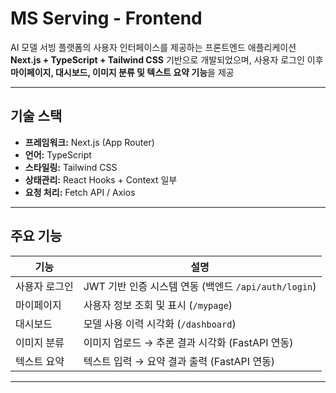 # MS Serving - Frontend

AI 모델 서빙 플랫폼의 사용자 인터페이스를 제공하는 프론트엔드 애플리케이션 
**Next.js + TypeScript + Tailwind CSS** 기반으로 개발되었으며, 
사용자 로그인 이후 **마이페이지, 대시보드, 이미지 분류 및 텍스트 요약 기능**을 제공

---

## 기술 스택

- **프레임워크:** Next.js (App Router)
- **언어:** TypeScript
- **스타일링:** Tailwind CSS
- **상태관리:** React Hooks + Context 일부
- **요청 처리:** Fetch API / Axios

---

## 주요 기능

| 기능 | 설명 |
|------|------|
| 사용자 로그인 | JWT 기반 인증 시스템 연동 (백엔드 `/api/auth/login`) |
| 마이페이지 | 사용자 정보 조회 및 표시 (`/mypage`) |
| 대시보드 | 모델 사용 이력 시각화 (`/dashboard`) |
| 이미지 분류 | 이미지 업로드 → 추론 결과 시각화 (FastAPI 연동) |
| 텍스트 요약 | 텍스트 입력 → 요약 결과 출력 (FastAPI 연동) |

---

